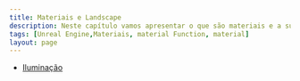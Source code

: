 ```yaml
---
title: Materiais e Landscape
description: Neste capítulo vamos apresentar o que são materiais e a sua estrutura.
tags: [Unreal Engine,Materiais, material Function, material]
layout: page
---
```


- [Iluminação](unreal_engine_iluminacao.html)